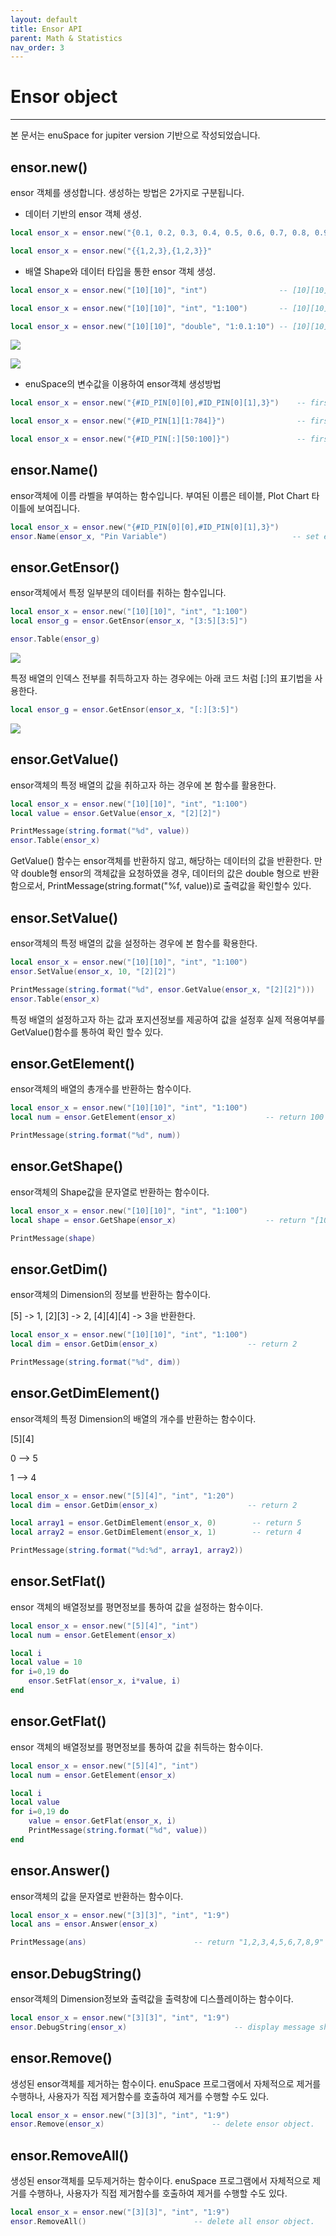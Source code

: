 ```yaml
---
layout: default
title: Ensor API
parent: Math & Statistics
nav_order: 3
---
```


# Ensor object

---

본 문서는 enuSpace for jupiter version 기반으로 작성되었습니다.

## ensor.new\(\)

ensor 객체를 생성합니다. 생성하는 방법은 2가지로 구분됩니다.

* 데이터 기반의 ensor 객체 생성.

```lua
local ensor_x = ensor.new("{0.1, 0.2, 0.3, 0.4, 0.5, 0.6, 0.7, 0.8, 0.9, 1.0}")    -- [10] matrix

local ensor_x = ensor.new("{{1,2,3},{1,2,3}}"                                      -- [2][3] matrix
```

* 배열 Shape와 데이터 타입을 통한 ensor 객체 생성.

```lua
local ensor_x = ensor.new("[10][10]", "int")                -- [10][10] matrix (datatype = int, default value : 0) 

local ensor_x = ensor.new("[10][10]", "int", "1:100")       -- [10][10] matrix (datatype = int, default value : 1~100) 

local ensor_x = ensor.new("[10][10]", "double", "1:0.1:10") -- [10][10] matrix (datatype = double, default value : 1~10)
```

![](/assets/statistics/ensor_api_new1.png)

![](/assets/statistics/ensor_api_new2.png)

* enuSpace의 변수값을 이용하여 ensor객체 생성방법

```lua
local ensor_x = ensor.new("{#ID_PIN[0][0],#ID_PIN[0][1],3}")    -- first, second value get from enuspace pin variable.

local ensor_x = ensor.new("{#ID_PIN[1][1:784]}")                -- first index 1 get array value [784] matrix

local ensor_x = ensor.new("{#ID_PIN[:][50:100]}")               -- first index full get array value [full][784] matrix
```

## ensor.Name\(\)

ensor객체에 이름 라벨을 부여하는 함수입니다. 부여된 이름은 테이블, Plot Chart 타이틀에 보여집니다.

```lua
local ensor_x = ensor.new("{#ID_PIN[0][0],#ID_PIN[0][1],3}")
ensor.Name(ensor_x, "Pin Variable")                            -- set ensor name.
```

## ensor.GetEnsor\(\)

ensor객체에서 특정 일부분의 데이터를 취하는 함수입니다.

```lua
local ensor_x = ensor.new("[10][10]", "int", "1:100") 
local ensor_g = ensor.GetEnsor(ensor_x, "[3:5][3:5]")

ensor.Table(ensor_g)
```

![](/assets/statistics/ensor_api_getensor.png)

특정 배열의 인덱스 전부를 취득하고자 하는 경우에는 아래 코드 처럼 \[:\]의 표기법을 사용한다.

```lua
local ensor_g = ensor.GetEnsor(ensor_x, "[:][3:5]")
```

![](/assets/statistics/ensor_api_getensor2.png)

## ensor.GetValue\(\)

ensor객체의 특정 배열의 값을 취하고자 하는 경우에 본 함수를 활용한다.

```lua
local ensor_x = ensor.new("[10][10]", "int", "1:100")
local value = ensor.GetValue(ensor_x, "[2][2]")

PrintMessage(string.format("%d", value))
ensor.Table(ensor_x)
```

GetValue\(\) 함수는 ensor객체를 반환하지 않고, 해당하는 데이터의 값을 반환한다. 만약 double형 ensor의 객체값을 요청하였을 경우, 데이터의 값은 double 형으로 반환함으로서, PrintMessage\(string.format\("%f, value\)\)로 출력값을 확인할수 있다.

## ensor.SetValue\(\)

ensor객체의 특정 배열의 값을 설정하는 경우에 본 함수를 확용한다.

```lua
local ensor_x = ensor.new("[10][10]", "int", "1:100")
ensor.SetValue(ensor_x, 10, "[2][2]")

PrintMessage(string.format("%d", ensor.GetValue(ensor_x, "[2][2]")))
ensor.Table(ensor_x)
```

특정 배열의 설정하고자 하는 값과 포지션정보를 제공하여 값을 설정후 실제 적용여부를 GetValue\(\)함수를 통하여 확인 할수 있다.

## ensor.GetElement\(\)

ensor객체의 배열의 총개수를 반환하는 함수이다.

```lua
local ensor_x = ensor.new("[10][10]", "int", "1:100")
local num = ensor.GetElement(ensor_x)                    -- return 100

PrintMessage(string.format("%d", num))
```

## ensor.GetShape\(\)

ensor객체의 Shape값을 문자열로 반환하는 함수이다.

```lua
local ensor_x = ensor.new("[10][10]", "int", "1:100")
local shape = ensor.GetShape(ensor_x)                    -- return "[10][10]"

PrintMessage(shape)
```

## ensor.GetDim\(\)

ensor객체의 Dimension의 정보를 반환하는 함수이다.

\[5\] -&gt; 1, \[2\]\[3\] -&gt; 2, \[4\]\[4\]\[4\] -&gt; 3을 반환한다.

```lua
local ensor_x = ensor.new("[10][10]", "int", "1:100")
local dim = ensor.GetDim(ensor_x)                    -- return 2

PrintMessage(string.format("%d", dim))
```

## ensor.GetDimElement\(\)

ensor객체의 특정 Dimension의 배열의 개수를 반환하는 함수이다.

\[5\]\[4\]

0 --&gt; 5

1 --&gt; 4

```lua
local ensor_x = ensor.new("[5][4]", "int", "1:20")
local dim = ensor.GetDim(ensor_x)                    -- return 2

local array1 = ensor.GetDimElement(ensor_x, 0)        -- return 5
local array2 = ensor.GetDimElement(ensor_x, 1)        -- return 4

PrintMessage(string.format("%d:%d", array1, array2))
```

## ensor.SetFlat\(\)

ensor 객체의 배열정보를 평면정보를 통하여 값을 설정하는 함수이다.

```lua
local ensor_x = ensor.new("[5][4]", "int")
local num = ensor.GetElement(ensor_x)

local i
local value = 10
for i=0,19 do
    ensor.SetFlat(ensor_x, i*value, i)
end
```

## ensor.GetFlat\(\)

ensor 객체의 배열정보를 평면정보를 통하여 값을 취득하는 함수이다.

```lua
local ensor_x = ensor.new("[5][4]", "int")
local num = ensor.GetElement(ensor_x)

local i
local value
for i=0,19 do
    value = ensor.GetFlat(ensor_x, i)
    PrintMessage(string.format("%d", value))
end
```

## ensor.Answer\(\)

ensor객체의 값을 문자열로 반환하는 함수이다.

```lua
local ensor_x = ensor.new("[3][3]", "int", "1:9")
local ans = ensor.Answer(ensor_x) 

PrintMessage(ans)                        -- return "1,2,3,4,5,6,7,8,9"
```

## ensor.DebugString\(\)

ensor객체의 Dimension정보와 출력값을 출력창에 디스플레이하는 함수이다.

```lua
local ensor_x = ensor.new("[3][3]", "int", "1:9")
ensor.DebugString(ensor_x)                        -- display message shape:[3][3], value:1,2,3,4,5,6,7,8,9
```

## ensor.Remove\(\)

생성된 ensor객체를 제거하는 함수이다. enuSpace 프로그램에서 자체적으로 제거를 수행하나, 사용자가 직접 제거함수를 호출하여 제거를 수행할 수도 있다.

```lua
local ensor_x = ensor.new("[3][3]", "int", "1:9")
ensor.Remove(ensor_x)                        -- delete ensor object.
```

## ensor.RemoveAll\(\)

생성된 ensor객체를 모두제거하는 함수이다. enuSpace 프로그램에서 자체적으로 제거를 수행하나, 사용자가 직접 제거함수를 호출하여 제거를 수행할 수도 있다.

```lua
local ensor_x = ensor.new("[3][3]", "int", "1:9")
ensor.RemoveAll()                        -- delete all ensor object.
```



